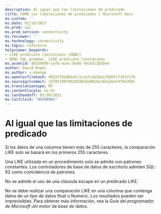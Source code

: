 ```yaml
---
description: Al igual que las limitaciones de predicado
title: COMO las limitaciones de predicados | Microsoft Docs
ms.custom: ''
ms.date: 01/19/2017
ms.prod: sql
ms.prod_service: connectivity
ms.reviewer: ''
ms.technology: connectivity
ms.topic: reference
helpviewer_keywords:
- LIKE predicate limitations [ODBC]
- ODBC SQL grammar, LIKE predicate limitations
ms.assetid: dbd39099-caf6-4c4c-9ad8-f6c63c1bd5e4
author: David-Engel
ms.author: v-daenge
ms.openlocfilehash: 4925ff83d8dafc1cce7c0a58a17685fcf30371f6
ms.sourcegitcommit: 33f0f190f962059826e002be165a2bef4f9e350c
ms.translationtype: MT
ms.contentlocale: es-ES
ms.lasthandoff: 01/30/2021
ms.locfileid: "99199901"
---
```

# <a name="like-predicate-limitations"></a>Al igual que las limitaciones de predicado
Si los datos de una columna tienen más de 255 caracteres, la comparación LIKE solo se basará en los primeros 255 caracteres.  
  
 Una LIKE utilizada en un procedimiento solo se admite con patrones constantes. Los controladores de base de datos de escritorio admiten SQL-92 como coincidencia de patrones.  
  
 No se admite el uso de una cláusula escape en un predicado LIKE.  
  
 No se debe realizar una comparación LIKE en una columna que contenga datos de un tipo de datos float o Numeric. Los resultados pueden ser imprevisibles. Para obtener más información, vea la *Guía del programador de Microsoft Jet motor de base de datos*.
